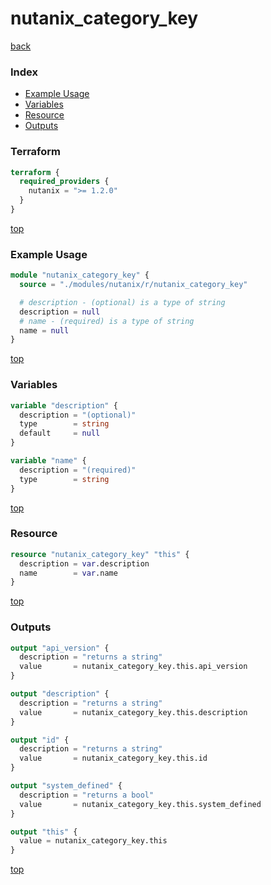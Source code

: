 # nutanix_category_key

[back](../nutanix.md)

### Index

- [Example Usage](#example-usage)
- [Variables](#variables)
- [Resource](#resource)
- [Outputs](#outputs)

### Terraform

```terraform
terraform {
  required_providers {
    nutanix = ">= 1.2.0"
  }
}
```

[top](#index)

### Example Usage

```terraform
module "nutanix_category_key" {
  source = "./modules/nutanix/r/nutanix_category_key"

  # description - (optional) is a type of string
  description = null
  # name - (required) is a type of string
  name = null
}
```

[top](#index)

### Variables

```terraform
variable "description" {
  description = "(optional)"
  type        = string
  default     = null
}

variable "name" {
  description = "(required)"
  type        = string
}
```

[top](#index)

### Resource

```terraform
resource "nutanix_category_key" "this" {
  description = var.description
  name        = var.name
}
```

[top](#index)

### Outputs

```terraform
output "api_version" {
  description = "returns a string"
  value       = nutanix_category_key.this.api_version
}

output "description" {
  description = "returns a string"
  value       = nutanix_category_key.this.description
}

output "id" {
  description = "returns a string"
  value       = nutanix_category_key.this.id
}

output "system_defined" {
  description = "returns a bool"
  value       = nutanix_category_key.this.system_defined
}

output "this" {
  value = nutanix_category_key.this
}
```

[top](#index)